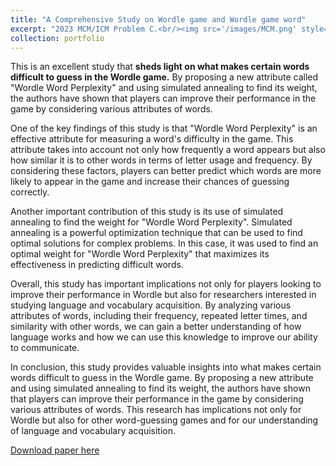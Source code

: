 ```yaml
---
title: "A Comprehensive Study on Wordle game and Wordle game word"
excerpt: "2023 MCM/ICM Problem C.<br/><img src='/images/MCM.png' style='zoom:50%'>"
collection: portfolio
---
```


This is an excellent study that **sheds light on what makes certain words difficult to guess in the Wordle game.** By proposing a new attribute called "Wordle Word Perplexity" and using simulated annealing to find its weight, the authors have shown that players can improve their performance in the game by considering various attributes of words.

One of the key findings of this study is that "Wordle Word Perplexity" is an effective attribute for measuring a word's difficulty in the game. This attribute takes into account not only how frequently a word appears but also how similar it is to other words in terms of letter usage and frequency. By considering these factors, players can better predict which words are more likely to appear in the game and increase their chances of guessing correctly.

Another important contribution of this study is its use of simulated annealing to find the weight for "Wordle Word Perplexity". Simulated annealing is a powerful optimization technique that can be used to find optimal solutions for complex problems. In this case, it was used to find an optimal weight for "Wordle Word Perplexity" that maximizes its effectiveness in predicting difficult words.

Overall, this study has important implications not only for players looking to improve their performance in Wordle but also for researchers interested in studying language and vocabulary acquisition. By analyzing various attributes of words, including their frequency, repeated letter times, and similarity with other words, we can gain a better understanding of how language works and how we can use this knowledge to improve our ability to communicate.

In conclusion, this study provides valuable insights into what makes certain words difficult to guess in the Wordle game. By proposing a new attribute and using simulated annealing to find its weight, the authors have shown that players can improve their performance in the game by considering various attributes of words. This research has implications not only for Wordle but also for other word-guessing games and for our understanding of language and vocabulary acquisition.

[Download paper here](https://github.com/zhuchichi56/zhuchichi56.github.io/blob/master/files/MCM_2023.pdf)

